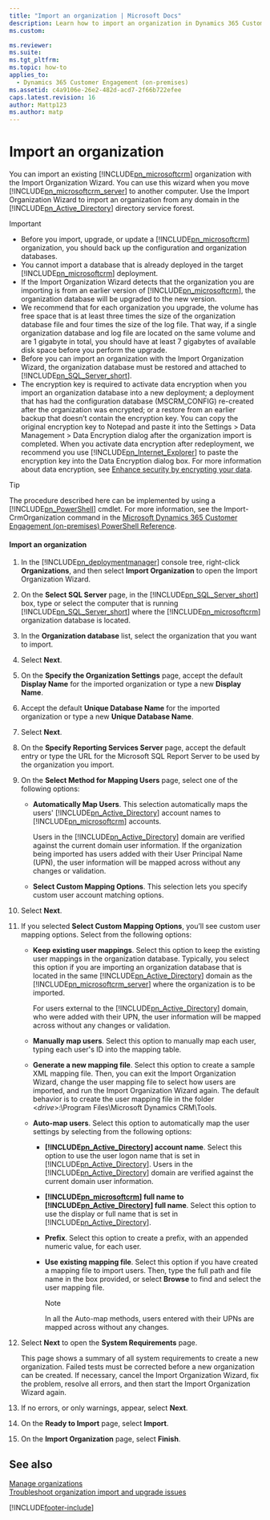 ```yaml
---
title: "Import an organization | Microsoft Docs"
description: Learn how to import an organization in Dynamics 365 Customer Engagement (on-premises)
ms.custom: 

ms.reviewer: 
ms.suite: 
ms.tgt_pltfrm: 
ms.topic: how-to
applies_to: 
  - Dynamics 365 Customer Engagement (on-premises)
ms.assetid: c4a9106e-26e2-482d-acd7-2f66b722efee
caps.latest.revision: 16
author: Mattp123
ms.author: matp
---
```

# Import an organization



You can import an existing [!INCLUDE[pn_microsoftcrm](../includes/pn-microsoftcrm.md)] organization with the Import Organization Wizard. You can use this wizard when you move [!INCLUDE[pn_microsoftcrm_server](../includes/pn-microsoftcrm-server.md)] to another computer. Use the Import Organization Wizard to import an organization from any domain in the [!INCLUDE[pn_Active_Directory](../includes/pn-active-directory.md)] directory service forest.  
  
> [!IMPORTANT]
>  -   Before you import, upgrade, or update a [!INCLUDE[pn_microsoftcrm](../includes/pn-microsoftcrm.md)] organization, you should back up the configuration and organization databases.  
> -   You cannot import a database that is already deployed in the target [!INCLUDE[pn_microsoftcrm](../includes/pn-microsoftcrm.md)] deployment.  
> -   If the Import Organization Wizard detects that the organization you are importing is from an earlier version of [!INCLUDE[pn_microsoftcrm](../includes/pn-microsoftcrm.md)], the organization database will be upgraded to the new version.  
> -   We recommend that for each organization you upgrade, the volume has free space that is at least three times the size of the organization database file and four times the size of the log file. That way, if a single organization database and log file are located on the same volume and are 1 gigabyte in total, you should have at least 7 gigabytes of available disk space before you perform the upgrade.  
> -   Before you can import an organization with the Import Organization Wizard, the organization database must be restored and attached to [!INCLUDE[pn_SQL_Server_short](../includes/pn-sql-server-short.md)].   
> -   The encryption key is required to activate data encryption when you import an organization database into a new deployment; a deployment that has had the configuration database (MSCRM_CONFIG) re-created after the organization was encrypted; or a restore from an earlier backup that doesn’t contain the encryption key. You can copy the original encryption key to Notepad and paste it into the Settings > Data Management > Data Encryption dialog after the organization import is completed. When you activate data encryption after redeployment, we recommend you use [!INCLUDE[pn_Internet_Explorer](../includes/pn-internet-explorer.md)] to paste the encryption key into the Data Encryption dialog box. For more information about data encryption, see [Enhance security by encrypting your data](../admin/data-encryption.md).  
  
> [!TIP]
>  The procedure described here can be implemented by using a [!INCLUDE[pn_PowerShell](../includes/pn-powershell.md)] cmdlet. For more information, see the Import-CrmOrganization command in the [Microsoft Dynamics 365 Customer Engagement (on-premises) PowerShell Reference](/powershell/module/microsoft.crm.powershell/import-crmorganization?view=dynamics365ce-ps&preserve-view=true).  
  
#### Import an organization  
  
1.  In the [!INCLUDE[pn_deploymentmanager](../includes/pn-deploymentmanager.md)] console tree, right-click **Organizations**, and then select **Import Organization** to open the Import Organization Wizard.  
  
2.  On the **Select SQL Server** page, in the [!INCLUDE[pn_SQL_Server_short](../includes/pn-sql-server-short.md)] box, type or select the computer that is running [!INCLUDE[pn_SQL_Server_short](../includes/pn-sql-server-short.md)] where the [!INCLUDE[pn_microsoftcrm](../includes/pn-microsoftcrm.md)] organization database is located.  
  
3.  In the **Organization database** list, select the organization that you want to import.  
  
4.  Select **Next**.  
  
5.  On the **Specify the Organization Settings** page, accept the default **Display Name** for the imported organization or type a new **Display Name**.  
  
6.  Accept the default **Unique Database Name** for the imported organization or type a new **Unique Database Name**.  
  
7.  Select **Next**.  
  
8.  On the **Specify Reporting Services Server** page, accept the default entry or type the URL for the Microsoft SQL Report Server to be used by the organization you import.  
  
9. On the **Select Method for Mapping Users** page, select one of the following options:  
    -   **Automatically Map Users**. This selection automatically maps the users' [!INCLUDE[pn_Active_Directory](../includes/pn-active-directory.md)] account names to [!INCLUDE[pn_microsoftcrm](../includes/pn-microsoftcrm.md)] accounts.  
  
         Users in the [!INCLUDE[pn_Active_Directory](../includes/pn-active-directory.md)] domain are verified against the current domain user information. If the organization being imported has users added with their User Principal Name (UPN), the user information will be mapped across without any changes or validation.  
  
    -   **Select Custom Mapping Options**. This selection lets you specify custom user account matching options.  
  
10. Select **Next**.  
  
11. If you selected **Select Custom Mapping Options**, you’ll see custom user mapping options. Select from the following options:  
  
    -   **Keep existing user mappings**. Select this option to keep the existing user mappings in the organization database. Typically, you select this option if you are importing an organization database that is located in the same [!INCLUDE[pn_Active_Directory](../includes/pn-active-directory.md)] domain as the [!INCLUDE[pn_microsoftcrm_server](../includes/pn-microsoftcrm-server.md)] where the organization is to be imported.  
  
         For users external to the [!INCLUDE[pn_Active_Directory](../includes/pn-active-directory.md)] domain, who were added with their UPN, the user information will be mapped across without any changes or validation.  
  
    -   **Manually map users**. Select this option to manually map each user, typing each user's ID into the mapping table.  
  
    -   **Generate a new mapping file**. Select this option to create a sample XML mapping file. Then, you can exit the Import Organization Wizard, change the user mapping file to select how users are imported, and run the Import Organization Wizard again. The default behavior is to create the user mapping file in the folder \<*drive*>:\Program Files\Microsoft Dynamics CRM\Tools.  
  
    -   **Auto-map users**. Select this option to automatically map the user settings by selecting from the following options:  
  
        -   **[!INCLUDE[pn_Active_Directory](../includes/pn-active-directory.md)] account name**. Select this option to use the user logon name that is set in [!INCLUDE[pn_Active_Directory](../includes/pn-active-directory.md)]. Users in the [!INCLUDE[pn_Active_Directory](../includes/pn-active-directory.md)] domain are verified against the current domain user information.  
  
        -   **[!INCLUDE[pn_microsoftcrm](../includes/pn-microsoftcrm.md)] full name to [!INCLUDE[pn_Active_Directory](../includes/pn-active-directory.md)] full name**. Select this option to use the display or full name that is set in [!INCLUDE[pn_Active_Directory](../includes/pn-active-directory.md)].  
  
        -   **Prefix**. Select this option to create a prefix, with an appended numeric value, for each user.  
  
        -   **Use existing mapping file**. Select this option if you have created a mapping file to import users. Then, type the full path and file name in the box provided, or select **Browse** to find and select the user mapping file.  
  
            > [!NOTE]
            >  In all the Auto-map methods, users entered with their UPNs are mapped across without any changes.  
  
12. Select **Next** to open the **System Requirements** page.  
  
     This page shows a summary of all system requirements to create a new organization. Failed tests must be corrected before a new organization can be created. If necessary, cancel the Import Organization Wizard, fix the problem, resolve all errors, and then start the Import Organization Wizard again.  
  
13. If no errors, or only warnings, appear, select **Next**.  
  
14. On the **Ready to Import** page, select **Import**.  
  
15. On the **Import Organization** page, select **Finish**.  
  
## See also  
 [Manage organizations](manage-organizations.md)   </br>
 [Troubleshoot organization import and upgrade issues](troubleshoot-organization-import-and-upgrade-issues.md)



[!INCLUDE[footer-include](../../../includes/footer-banner.md)]
